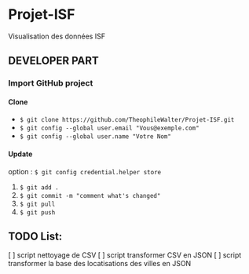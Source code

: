 # Projet-ISF
Visualisation des données ISF

## DEVELOPER PART

### Import GitHub project
#### Clone
* `$ git clone https://github.com/TheophileWalter/Projet-ISF.git`
* `$ git config --global user.email "Vous@exemple.com"`
* `$ git config --global user.name "Votre Nom"`

#### Update
option : `$ git config credential.helper store`
1. `$ git add .`
2. `$ git commit -m "comment what's changed"`
3. `$ git pull`
4. `$ git push`

## TODO List:

[ ] script nettoyage de CSV
[ ] script transformer CSV en JSON
[ ] script transformer la base des locatisations des villes en JSON
